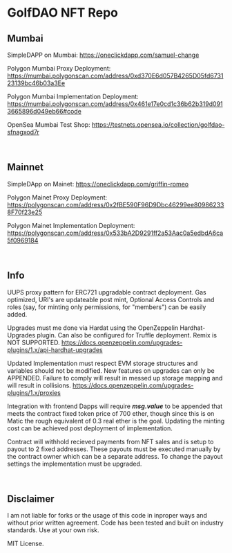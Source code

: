 <H1> GolfDAO NFT Repo </H1>

### <H2> Mumbai </H2>

  SimpleDAPP on Mumbai: https://oneclickdapp.com/samuel-change
  
  Polygon Mumbai Proxy Deployment: https://mumbai.polygonscan.com/address/0xd370E6d057B4265D05fd673123139bc46b03a3Ee
  
  Polygon Mumbai Implementation Deployment: https://mumbai.polygonscan.com/address/0x461e17e0cd1c36b62b319d0913665896d049eb66#code
  
  OpenSea Mumbai Test Shop: https://testnets.opensea.io/collection/golfdao-sfnagxod7r

&nbsp;


### <H2> Mainnet </H2>
  SimpleDApp on Mainet: https://oneclickdapp.com/griffin-romeo

  Polygon Mainet Proxy Deployment: https://polygonscan.com/address/0x2fBE590F96D9Dbc46299ee809862338F70f23e25

  Polygon Mainet Implementation Deployment: https://polygonscan.com/address/0x533bA2D9291ff2a53Aac0a5edbdA6ca5f0969184

&nbsp;


### <H2> Info </H2>
  
  UUPS proxy pattern for ERC721 upgradable contract deployment. Gas optimized, URI's are updateable post mint, Optional Access Controls and roles (say, for minting only permissions, for "members") can be easily added.
  
  Upgrades must me done via Hardat using the OpenZeppelin Hardhat-Upgrades plugin. Can also be configured for Truffle deployment. Remix is NOT SUPPORTED.   https://docs.openzeppelin.com/upgrades-plugins/1.x/api-hardhat-upgrades

  
  Updated Implementation must respect EVM storage structures and variables should not be modified. New features on upgrades can only be APPENDED. Failure to comply will result in messed up storage mapping and will result in collisions. https://docs.openzeppelin.com/upgrades-plugins/1.x/proxies
  
  Integration with frontend Dapps will require ***msg.value*** to be appended that meets the contract fixed token price of 700 ether, though since this is on Matic the rough equivalent of 0.3 real ether is the goal. Updating the minting cost can be achieved post deployment of implementation.
  
  Contract will withhold recieved payments from NFT sales and is setup to payout to 2 fixed addresses. These payouts must be executed manually by the contract owner which can be a separate address. To change the payout settings the implementation must be upgraded.
  
  &nbsp;
  
  
  ### <H2> Disclaimer </H2> 
  
  I am not liable for forks or the usage of this code in inproper ways and without prior written agreement. Code has been tested and built on industry standards. Use at your own risk.
  
  MIT License.


